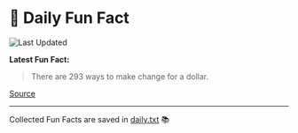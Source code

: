 # 🌟 Daily Fun Fact

![Last Updated](https://img.shields.io/badge/Last_Updated-2025_06_16-blue?style=flat-square)

**Latest Fun Fact:**

> There are 293 ways to make change for a dollar.

[Source](http://www.djtech.net/humor/useless_facts.htm)

---

Collected Fun Facts are saved in [daily.txt](daily.txt) 📚
